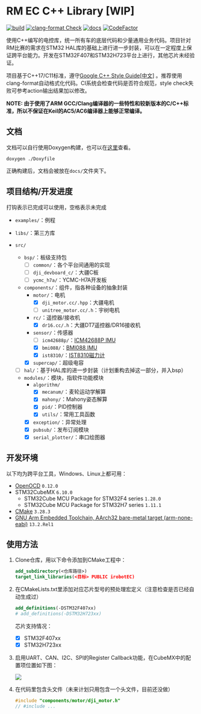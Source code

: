 # RM EC C++ Library [WIP]

[![build](https://github.com/IRobot-EC-2024/ec-cpp-library/actions/workflows/ci_build.yml/badge.svg)](https://github.com/IRobot-EC-2024/ec-cpp-library/actions/workflows/ci_build.yml)
[![clang-format Check](https://github.com/IRobot-EC-2024/ec-cpp-library/actions/workflows/style_check.yml/badge.svg)](https://github.com/IRobot-EC-2024/ec-cpp-library/actions/workflows/style_check.yml)
[![docs](https://github.com/IRobot-EC-2024/ec-cpp-library/actions/workflows/doxygen-gh-pages.yml/badge.svg)](https://github.com/IRobot-EC-2024/ec-cpp-library/actions/workflows/doxygen-gh-pages.yml)
[![CodeFactor](https://www.codefactor.io/repository/github/lunarifish/ec-cpp-library/badge)](https://www.codefactor.io/repository/github/lunarifish/ec-cpp-library)

使用C++编写的电控库，统一所有车的底层代码和少量通用业务代码。项目针对RM比赛的需求在STM32 HAL库的基础上进行进一步封装，可以在一定程度上保证跨平台能力。开发在STM32F407和STM32H723平台上进行，其他芯片未经验证。

项目基于C++17/C11标准，遵守[Google C++ Style Guide](https://google.github.io/styleguide/cppguide.html)[[中文](https://zh-google-styleguide.readthedocs.io/en/latest/google-cpp-styleguide/contents.html)]
。推荐使用clang-format自动格式化代码。CI系统会检查代码是否符合规范，style
check失败可参考action输出结果加以修改。

**NOTE: 由于使用了ARM GCC/Clang编译器的一些特性和较新版本的C/C++标准，所以不保证在Keil的AC5/AC6编译器上能够正常编译。**

## 文档

文档可以自行使用Doxygen构建，也可以在[这里](https://irobot-ec-2024.github.io/ec-cpp-library/)查看。

```shell
doxygen ./Doxyfile
```

正确构建后，文档会被放在`docs/`文件夹下。

## 项目结构/开发进度

打钩表示已完成可以使用，空格表示未完成

- `examples/`：例程

- `libs/`：第三方库

- `src/`

  - `bsp/`：板级支持包
    - [ ] `common/`：各个平台间通用的实现
    - [ ] `dji_devboard_c/`：大疆C板
    - [ ] `ycmc_h7a/`：YCMC-H7A开发板

  - `components/`：组件，指各种设备的抽象封装
      - `motor/`：电机
          - [x] `dji_motor.cc/.hpp`：大疆电机
          - [ ] `unitree_motor.cc/.h`：宇树电机
      - `rc/`：遥控器/接收机
          - [x] `dr16.cc/.h`：大疆DT7遥控器/DR16接收机
      - `sensor/`：传感器
          - [ ] `icm42688p/`：[ICM42688P IMU](https://product.tdk.com.cn/system/files/dam/doc/product/sensor/mortion-inertial/imu/data_sheet/ds-000347-icm-42688-p-v1.6.pdf)
          - [x] `bmi088/`：[BMI088 IMU](https://www.bosch-sensortec.com/media/boschsensortec/downloads/datasheets/bst-bmi088-ds001.pdf)
          - [x] `ist8310/`：[IST8310磁力计](https://tw.isentek.com/userfiles/files/IST8310Datasheet_3DMagneticSensors.pdf)
      - [x] `supercap/`：超级电容

  - [ ] `hal/`：基于HAL库的进一步封装（计划重构去掉这一部分，并入bsp）

  - `modules/`：模块，指软件功能模块
    - `algorithm/`
        - [x] `mecanum/`：麦轮运动学解算
        - [x] `mahony/`：Mahony姿态解算
        - [x] `pid/`：PID控制器
        - [x] `utils/`：常用工具函数
    - [x] `exception/`：异常处理
    - [x] `pubsub/`：发布订阅模块
    - [x] `serial_plotter/`：串口绘图器

## 开发环境

以下均为跨平台工具，Windows、Linux上都可用：

- [OpenOCD](https://github.com/openocd-org/openocd/releases/) `0.12.0`
- STM32CubeMX `6.10.0`
    - STM32Cube MCU Package for STM32F4 series `1.28.0`
    - STM32Cube MCU Package for STM32H7 series `1.11.1`
- [CMake](https://cmake.org/download/) `3.28.3`
- [GNU Arm Embedded Toolchain, AArch32 bare-metal target (arm-none-eabi)](https://developer.arm.com/downloads/-/arm-gnu-toolchain-downloads) `13.2.Rel1`

## 使用方法

1. Clone仓库，用以下命令添加到CMake工程中：

    ```cmake
    add_subdirectory(<仓库路径>)
    target_link_libraries(<目标> PUBLIC irobotEC)
    ```

2. 在CMakeLists.txt里添加对应芯片型号的预处理宏定义（注意检查是否已经自动生成过）

    ```cmake
    add_definitions(-DSTM32F407xx)
    # add_definitions(-DSTM32H723xx)
    ```
   
    芯片支持情况：
    - [x] STM32F407xx
    - [x] STM32H723xx

3. 启用UART、CAN、I2C、SPI的Register Callback功能，在CubeMX中的配置项位置如下图：

    ![](https://img2.imgtp.com/2024/04/10/AUnAPRby.png)

4. 在代码里包含头文件（未来计划只用包含一个头文件，目前还没做）

    ```cpp
    #include "components/motor/dji_motor.h"
    // #include ...
    ```
